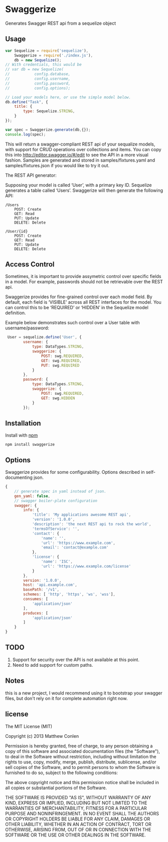 Swaggerize
===========

Generates Swagger REST api from a sequelize object

Usage
---

```js
var Sequelize = require('sequelize'),
    Swaggerize = require('./index.js'),
    db = new Sequelize();
// With credentials, this would be
// var db = new Sequelize(
//           config.database,
//           config.username,
//           config.password,
//           config.options);

// Load your models here, or use the simple model below.
db.define("Task", {
    title: {
        type: Sequelize.STRING,
    }
});

var spec = Swaggerize.generate(db,{});
console.log(spec);
```

This will return a swagger-compliant REST api of your sequalize models, with support for CRUD operations over collections and items.
You can copy this into http://editor.swagger.io/#/edit to see the API in a more visual fashion.
Samples are generated and stored in samples/fixtures.yaml and samples/fixtures.json if you would like to try it out.

The REST API generator:

Supposing your model is called ‘User’, with a primary key ID. Sequelize generates a table called ‘Users’.
Swaggerize will then generate the following API:

```
/Users
    POST: Create
    GET: Read
    PUT: Update
    DELETE: Delete

/User/{id}
    POST: Create
    GET: Read
    PUT: Update
    DELETE: Delete
```

Access Control
--

Sometimes, it is important to provide assymetric control over specific fields in a model.
For example, passwords should not be retrievable over the REST api.

Swaggerize provides for fine-grained control over each model field.
By default, each field is ‘VISIBLE’ across all REST interfaces for the model.
You can control this to be ‘REQUIRED’ or ‘HIDDEN’ in the Sequelize model definition.

Example below demonstrates such control over a User table with username/password:

```js
 User = sequelize.define('User', {
        username: {
            type: DataTypes.STRING,
            swaggerize: {
                POST: swg.REQUIRED,
                GET: swg.REQUIRED,
                PUT: swg.REQUIRED
            }
        },
        password: {
            type: DataTypes.STRING,
            swaggerize: {
                POST: swg.REQUIRED,
                GET: swg.HIDDEN
            }
        });
```


Installation
--

Install with [npm](https://npmjs.org/package/sequelize-swagger)

`npm install swaggerize`

Options
--

Swaggerize provides for some configurability. Options described in self-documenting json.
```js
{
    // generate spec in yaml instead of json.
    gen_yaml: false,
    // swagger boiler-plate configuration
    swagger: {
        info: {
            'title': 'My applications awesome REST api',
            'version': '1.0.0',
            'description': 'the next REST api to rock the world',
            'termsOfService': '',
            'contact': {
                'name': '',
                'url': 'https://www.example.com',
                'email': 'contact@example.com'
            },
            'license': {
                'name': 'ISC',
                'url': 'https://www.example.com/license'
            }
        },
        version: '1.0.0',
        host: 'api.example.com',
        basePath: '/v1',
        schemes: [ 'http', 'https', 'ws', 'wss'],
        consumes: [
            'application/json'
        ],
        produces: [
            'application/json'
        ]
    }
}
```

TODO
--
1. Support for security over the API is not available at this point.
2. Need to add support for custom paths.

Notes
--

this is a new project, I would recommend using it to bootstrap your swagger files, but don't rely on it for complete automation right now.

license
-- 

The MIT License (MIT)

Copyright (c) 2013 Matthew Conlen

Permission is hereby granted, free of charge, to any person obtaining a copy of this software and associated documentation files (the "Software"), to deal in the Software without restriction, including without limitation the rights to use, copy, modify, merge, publish, distribute, sublicense, and/or sell copies of the Software, and to permit persons to whom the Software is furnished to do so, subject to the following conditions:

The above copyright notice and this permission notice shall be included in all copies or substantial portions of the Software.

THE SOFTWARE IS PROVIDED "AS IS", WITHOUT WARRANTY OF ANY KIND, EXPRESS OR IMPLIED, INCLUDING BUT NOT LIMITED TO THE WARRANTIES OF MERCHANTABILITY, FITNESS FOR A PARTICULAR PURPOSE AND NONINFRINGEMENT. IN NO EVENT SHALL THE AUTHORS OR COPYRIGHT HOLDERS BE LIABLE FOR ANY CLAIM, DAMAGES OR OTHER LIABILITY, WHETHER IN AN ACTION OF CONTRACT, TORT OR OTHERWISE, ARISING FROM, OUT OF OR IN CONNECTION WITH THE SOFTWARE OR THE USE OR OTHER DEALINGS IN THE SOFTWARE.
